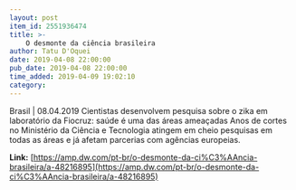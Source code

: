 ```yaml
---
layout: post
item_id: 2551936474
title: >-
    O desmonte da ciência brasileira
author: Tatu D'Oquei
date: 2019-04-08 22:00:00
pub_date: 2019-04-08 22:00:00
time_added: 2019-04-09 19:02:10
category: 
---
```


Brasil | 08.04.2019 Cientistas desenvolvem pesquisa sobre o zika em laboratório da Fiocruz: saúde é uma das áreas ameaçadas Anos de cortes no Ministério da Ciência e Tecnologia atingem em cheio pesquisas em todas as áreas e já afetam parcerias com agências europeias.

**Link:** [https://amp.dw.com/pt-br/o-desmonte-da-ci%C3%AAncia-brasileira/a-48216895](https://amp.dw.com/pt-br/o-desmonte-da-ci%C3%AAncia-brasileira/a-48216895)

